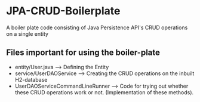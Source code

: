 # JPA-CRUD-Boilerplate
A boiler plate code consisting of Java Persistence API's CRUD operations on a single entity

## Files important for using the boiler-plate

- entity/User.java --> Defining the Entity
- service/UserDAOService --> Creating the CRUD operations on the inbuilt H2-database
- UserDAOServiceCommandLineRunner --> Code for trying out whether these CRUD operations work or not. (Implementation of these methods).

